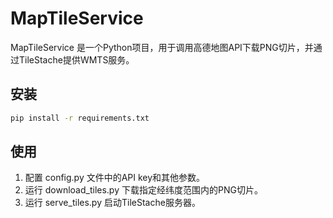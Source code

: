 # MapTileService

MapTileService 是一个Python项目，用于调用高德地图API下载PNG切片，并通过TileStache提供WMTS服务。

## 安装

```bash
pip install -r requirements.txt
```

## 使用

1.	配置 config.py 文件中的API key和其他参数。
2.	运行 download_tiles.py 下载指定经纬度范围内的PNG切片。
3.	运行 serve_tiles.py 启动TileStache服务器。